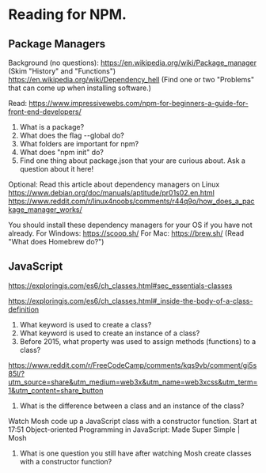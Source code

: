 # Reading for NPM.

## Package Managers

Background (no questions):
https://en.wikipedia.org/wiki/Package_manager (Skim "History" and "Functions")
https://en.wikipedia.org/wiki/Dependency_hell (Find one or two "Problems" that can come up when installing software.)

Read: https://www.impressivewebs.com/npm-for-beginners-a-guide-for-front-end-developers/

  1. What is a package?
  2. What does the flag --global do?
  3. What folders are important for npm?
  4. What does "npm init" do?
  5. Find one thing about package.json that your are curious about. Ask a question about it here!

Optional: Read this article about dependency managers on Linux
https://www.debian.org/doc/manuals/aptitude/pr01s02.en.html
https://www.reddit.com/r/linux4noobs/comments/r44q9o/how_does_a_package_manager_works/

You should install these dependency managers for your OS if you have not already.
For Windows: https://scoop.sh/
For Mac: https://brew.sh/ (Read "What does Homebrew do?")

## JavaScript

https://exploringjs.com/es6/ch_classes.html#sec_essentials-classes

https://exploringjs.com/es6/ch_classes.html#_inside-the-body-of-a-class-definition

  1. What keyword is used to create a class?
  2. What keyword is used to create an instance of a class?
  3. Before 2015, what property was used to assign methods (functions) to a class?

https://www.reddit.com/r/FreeCodeCamp/comments/kqs9vb/comment/gi5s85l/?utm_source=share&utm_medium=web3x&utm_name=web3xcss&utm_term=1&utm_content=share_button

  1. What is the difference between a class and an instance of the class?

Watch Mosh code up a JavaScript class with a constructor function. Start at 17:51
Object-oriented Programming in JavaScript: Made Super Simple | Mosh

  1. What is one question you still have after watching Mosh create classes with a constructor function?
